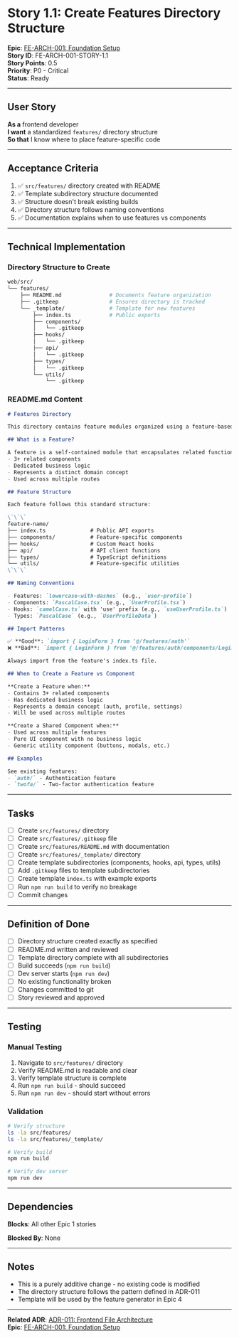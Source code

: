 # Story 1.1: Create Features Directory Structure

**Epic**: [FE-ARCH-001: Foundation Setup](../../epics/FE-ARCH-001-FOUNDATION-SETUP.md)  
**Story ID**: FE-ARCH-001-STORY-1.1  
**Story Points**: 0.5  
**Priority**: P0 - Critical  
**Status**: Ready  

---

## User Story

**As a** frontend developer  
**I want** a standardized `features/` directory structure  
**So that** I know where to place feature-specific code

---

## Acceptance Criteria

1. ✅ `src/features/` directory created with README
2. ✅ Template subdirectory structure documented
3. ✅ Structure doesn't break existing builds
4. ✅ Directory structure follows naming conventions
5. ✅ Documentation explains when to use features vs components

---

## Technical Implementation

### Directory Structure to Create

```bash
web/src/
└── features/
    ├── README.md               # Documents feature organization
    ├── .gitkeep                # Ensures directory is tracked
    └── _template/              # Template for new features
        ├── index.ts            # Public exports
        ├── components/
        │   └── .gitkeep
        ├── hooks/
        │   └── .gitkeep
        ├── api/
        │   └── .gitkeep
        ├── types/
        │   └── .gitkeep
        └── utils/
            └── .gitkeep
```

### README.md Content

```markdown
# Features Directory

This directory contains feature modules organized using a feature-based architecture pattern.

## What is a Feature?

A feature is a self-contained module that encapsulates related functionality:
- 3+ related components
- Dedicated business logic
- Represents a distinct domain concept
- Used across multiple routes

## Feature Structure

Each feature follows this standard structure:

\`\`\`
feature-name/
├── index.ts              # Public API exports
├── components/           # Feature-specific components
├── hooks/                # Custom React hooks
├── api/                  # API client functions
├── types/                # TypeScript definitions
└── utils/                # Feature-specific utilities
\`\`\`

## Naming Conventions

- Features: `lowercase-with-dashes` (e.g., `user-profile`)
- Components: `PascalCase.tsx` (e.g., `UserProfile.tsx`)
- Hooks: `camelCase.ts` with 'use' prefix (e.g., `useUserProfile.ts`)
- Types: `PascalCase` (e.g., `UserProfileData`)

## Import Patterns

✅ **Good**: `import { LoginForm } from '@/features/auth'`  
❌ **Bad**: `import { LoginForm } from '@/features/auth/components/LoginForm'`

Always import from the feature's index.ts file.

## When to Create a Feature vs Component

**Create a Feature when:**
- Contains 3+ related components
- Has dedicated business logic
- Represents a domain concept (auth, profile, settings)
- Will be used across multiple routes

**Create a Shared Component when:**
- Used across multiple features
- Pure UI component with no business logic
- Generic utility component (buttons, modals, etc.)

## Examples

See existing features:
- `auth/` - Authentication feature
- `twofa/` - Two-factor authentication feature
```

---

## Tasks

- [ ] Create `src/features/` directory
- [ ] Create `src/features/.gitkeep` file
- [ ] Create `src/features/README.md` with documentation
- [ ] Create `src/features/_template/` directory
- [ ] Create template subdirectories (components, hooks, api, types, utils)
- [ ] Add `.gitkeep` files to template subdirectories
- [ ] Create template `index.ts` with example exports
- [ ] Run `npm run build` to verify no breakage
- [ ] Commit changes

---

## Definition of Done

- [ ] Directory structure created exactly as specified
- [ ] README.md written and reviewed
- [ ] Template directory complete with all subdirectories
- [ ] Build succeeds (`npm run build`)
- [ ] Dev server starts (`npm run dev`)
- [ ] No existing functionality broken
- [ ] Changes committed to git
- [ ] Story reviewed and approved

---

## Testing

### Manual Testing
1. Navigate to `src/features/` directory
2. Verify README.md is readable and clear
3. Verify template structure is complete
4. Run `npm run build` - should succeed
5. Run `npm run dev` - should start without errors

### Validation
```bash
# Verify structure
ls -la src/features/
ls -la src/features/_template/

# Verify build
npm run build

# Verify dev server
npm run dev
```

---

## Dependencies

**Blocks**: All other Epic 1 stories

**Blocked By**: None

---

## Notes

- This is a purely additive change - no existing code is modified
- The directory structure follows the pattern defined in ADR-011
- Template will be used by the feature generator in Epic 4

---

**Related ADR**: [ADR-011: Frontend File Architecture](../../architecture/adr/ADR-011-FRONTEND-FILE-ARCHITECTURE.md)  
**Epic**: [FE-ARCH-001: Foundation Setup](../../epics/FE-ARCH-001-FOUNDATION-SETUP.md)
